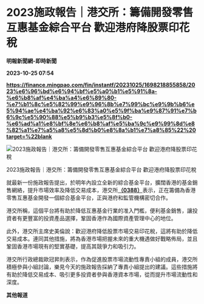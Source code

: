# 2023施政報告｜港交所：籌備開發零售互惠基金綜合平台 歡迎港府降股票印花稅
**明報新聞網-即時新聞**

**2023-10-25 07:54**

**https://finance.mingpao.com/fin/instantf/20231025/1698218855858/2023%e6%96%bd%e6%94%bf%e5%a0%b1%e5%91%8a-%e6%b8%af%e4%ba%a4%e6%89%80-%e7%b1%8c%e5%82%99%e9%96%8b%e7%99%bc%e9%9b%b6%e5%94%ae%e4%ba%92%e6%83%a0%e5%9f%ba%e9%87%91%e7%b6%9c%e5%90%88%e5%b9%b3%e5%8f%b0-%e6%ad%a1%e8%bf%8e%e6%b8%af%e5%ba%9c%e9%99%8d%e8%82%a1%e7%a5%a8%e5%8d%b0%e8%8a%b1%e7%a8%85%22%20target=%22blank**

![2023施政報告｜港交所：籌備開發零售互惠基金綜合平台 歡迎港府降股票印花稅](https://fs.mingpao.com/fin/20231025/s00010/f94e52b2f0051a51671f2d594db4568f.jpg)

2023施政報告｜港交所：籌備開發零售互惠基金綜合平台 歡迎港府降股票印花稅

就最新一份施政報告提出，於明年內設立全新的綜合基金平台，擴闊香港的基金銷售網絡，提升市場效率及降低交易成本，港交所[**（0388）**](https://finance.mingpao.com/fin/instantf/20231025/1698218855858/stock1.php?code=0388)表示，正在籌備為香港零售互惠基金開發一個綜合基金平台，正與港府和監管機構密切合作。

港交所稱，這個平台將有助於降低互惠基金行業的准入門檻，便利基金銷售，讓投資者有更豐富的投資產品選擇，鞏固香港作為國際資產管理中心的地位。

此外，港交所主席史美倫說：歡迎港府降低股票市場交易印花稅，這將有助於降低交易成本。連同其他措施，將為香港市場把握未來的重大機遇做好戰略佈局，並且鞏固香港市場現有的堅實基礎，提高其競爭力和吸引力。

港交所行政總裁歐冠昇則表示，作為促進股票市場流動性專責小組的成員，港交所積極參與小組討論，樂見今天的施政報告採納了專責小組提出的建議。這些措施將有助於降低交易成本、吸引更多投資者參與香港資本市場，從而提升市場流動性和深度。

**其他報道**